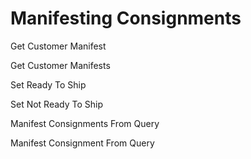 # Manifesting Consignments

Get Customer Manifest

Get Customer Manifests

Set Ready To Ship

Set Not Ready To Ship

Manifest Consignments From Query

Manifest Consignment From Query

<script src="../../scripts/requesttabs.js"></script>
<script src="../../scripts/responsetabs.js"></script>
<script src="../../scripts/copy.js"></script>